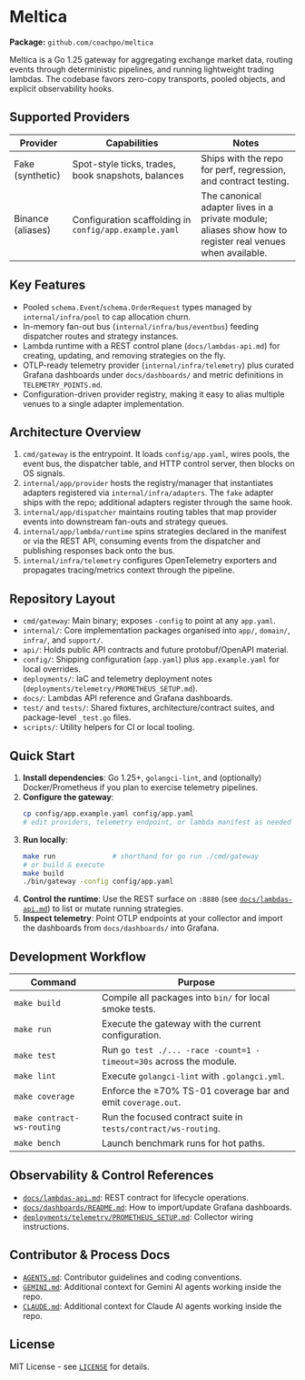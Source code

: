 # Meltica

**Package:** `github.com/coachpo/meltica`

Meltica is a Go 1.25 gateway for aggregating exchange market data, routing events through deterministic pipelines, and running lightweight trading lambdas. The codebase favors zero-copy transports, pooled objects, and explicit observability hooks.

## Supported Providers

| Provider          | Capabilities                                           | Notes                                                                                                     |
| ----------------- | ------------------------------------------------------ | --------------------------------------------------------------------------------------------------------- |
| Fake (synthetic)  | Spot-style ticks, trades, book snapshots, balances     | Ships with the repo for perf, regression, and contract testing.                                           |
| Binance (aliases) | Configuration scaffolding in `config/app.example.yaml` | The canonical adapter lives in a private module; aliases show how to register real venues when available. |

## Key Features

- Pooled `schema.Event`/`schema.OrderRequest` types managed by `internal/infra/pool` to cap allocation churn.
- In-memory fan-out bus (`internal/infra/bus/eventbus`) feeding dispatcher routes and strategy instances.
- Lambda runtime with a REST control plane (`docs/lambdas-api.md`) for creating, updating, and removing strategies on the fly.
- OTLP-ready telemetry provider (`internal/infra/telemetry`) plus curated Grafana dashboards under `docs/dashboards/` and metric definitions in `TELEMETRY_POINTS.md`.
- Configuration-driven provider registry, making it easy to alias multiple venues to a single adapter implementation.

## Architecture Overview

1. `cmd/gateway` is the entrypoint. It loads `config/app.yaml`, wires pools, the event bus, the dispatcher table, and HTTP control server, then blocks on OS signals.
2. `internal/app/provider` hosts the registry/manager that instantiates adapters registered via `internal/infra/adapters`. The `fake` adapter ships with the repo; additional adapters register through the same hook.
3. `internal/app/dispatcher` maintains routing tables that map provider events into downstream fan-outs and strategy queues.
4. `internal/app/lambda/runtime` spins strategies declared in the manifest or via the REST API, consuming events from the dispatcher and publishing responses back onto the bus.
5. `internal/infra/telemetry` configures OpenTelemetry exporters and propagates tracing/metrics context through the pipeline.

## Repository Layout

- `cmd/gateway`: Main binary; exposes `-config` to point at any `app.yaml`.
- `internal/`: Core implementation packages organised into `app/`, `domain/`, `infra/`, and `support/`.
- `api/`: Holds public API contracts and future protobuf/OpenAPI material.
- `config/`: Shipping configuration (`app.yaml`) plus `app.example.yaml` for local overrides.
- `deployments/`: IaC and telemetry deployment notes (`deployments/telemetry/PROMETHEUS_SETUP.md`).
- `docs/`: Lambdas API reference and Grafana dashboards.
- `test/` and `tests/`: Shared fixtures, architecture/contract suites, and package-level `_test.go` files.
- `scripts/`: Utility helpers for CI or local tooling.

## Quick Start

1. **Install dependencies**: Go 1.25+, `golangci-lint`, and (optionally) Docker/Prometheus if you plan to exercise telemetry pipelines.
2. **Configure the gateway**:
   ```bash
   cp config/app.example.yaml config/app.yaml
   # edit providers, telemetry endpoint, or lambda manifest as needed
   ```
3. **Run locally**:
   ```bash
   make run              # shorthand for go run ./cmd/gateway
   # or build & execute
   make build
   ./bin/gateway -config config/app.yaml
   ```
4. **Control the runtime**: Use the REST surface on `:8880` (see [`docs/lambdas-api.md`](docs/lambdas-api.md)) to list or mutate running strategies.
5. **Inspect telemetry**: Point OTLP endpoints at your collector and import the dashboards from `docs/dashboards/` into Grafana.

## Development Workflow

| Command                    | Purpose                                                            |
| -------------------------- | ------------------------------------------------------------------ |
| `make build`               | Compile all packages into `bin/` for local smoke tests.            |
| `make run`                 | Execute the gateway with the current configuration.                |
| `make test`                | Run `go test ./... -race -count=1 -timeout=30s` across the module. |
| `make lint`                | Execute `golangci-lint` with `.golangci.yml`.                      |
| `make coverage`            | Enforce the ≥70% TS-01 coverage bar and emit `coverage.out`.       |
| `make contract-ws-routing` | Run the focused contract suite in `tests/contract/ws-routing`.     |
| `make bench`               | Launch benchmark runs for hot paths.                               |

## Observability & Control References

- [`docs/lambdas-api.md`](docs/lambdas-api.md): REST contract for lifecycle operations.
- [`docs/dashboards/README.md`](docs/dashboards/README.md): How to import/update Grafana dashboards.
- [`deployments/telemetry/PROMETHEUS_SETUP.md`](deployments/telemetry/PROMETHEUS_SETUP.md): Collector wiring instructions.

## Contributor & Process Docs

- [`AGENTS.md`](AGENTS.md): Contributor guidelines and coding conventions.
- [`GEMINI.md`](GEMINI.md): Additional context for Gemini AI agents working inside the repo.
- [`CLAUDE.md`](CLAUDE.md): Additional context for Claude AI agents working inside the repo.

## License

MIT License - see [`LICENSE`](LICENSE) for details.
